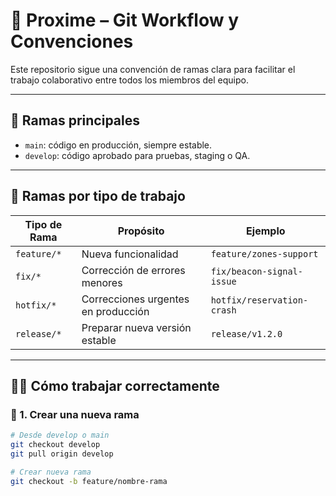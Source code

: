 # 🚀 Proxime – Git Workflow y Convenciones

Este repositorio sigue una convención de ramas clara para facilitar el trabajo colaborativo entre todos los miembros del equipo.

---

## 🧱 Ramas principales

- `main`: código en producción, siempre estable.
- `develop`: código aprobado para pruebas, staging o QA.

---

## 🌿 Ramas por tipo de trabajo

| Tipo de Rama     | Propósito                          | Ejemplo                          |
|------------------|------------------------------------|----------------------------------|
| `feature/*`      | Nueva funcionalidad                | `feature/zones-support`          |
| `fix/*`          | Corrección de errores menores      | `fix/beacon-signal-issue`        |
| `hotfix/*`       | Correcciones urgentes en producción| `hotfix/reservation-crash`       |
| `release/*`      | Preparar nueva versión estable     | `release/v1.2.0`                 |

---

## 🧑‍💻 Cómo trabajar correctamente

### 🔹 1. Crear una nueva rama

```bash
# Desde develop o main
git checkout develop
git pull origin develop

# Crear nueva rama
git checkout -b feature/nombre-rama